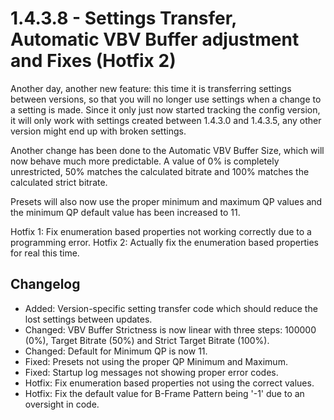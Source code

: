 # 1.4.3.8 - Settings Transfer, Automatic VBV Buffer adjustment and Fixes (Hotfix 2)
Another day, another new feature: this time it is transferring settings between versions, so that you will no longer use settings when a change to a setting is made. Since it only just now started tracking the config version, it will only work with settings created between 1.4.3.0 and 1.4.3.5, any other version might end up with broken settings.

Another change has been done to the Automatic VBV Buffer Size, which will now behave much more predictable. A value of 0% is completely unrestricted, 50% matches the calculated bitrate and 100% matches the calculated strict bitrate.

Presets will also now use the proper minimum and maximum QP values and the minimum QP default value has been increased to 11.

Hotfix 1: Fix enumeration based properties not working correctly due to a programming error.
Hotfix 2: Actually fix the enumeration based properties for real this time.

## Changelog
* Added: Version-specific setting transfer code which should reduce the lost settings between updates.
* Changed: VBV Buffer Strictness is now linear with three steps: 100000 (0%), Target Bitrate (50%) and Strict Target Bitrate (100%).
* Changed: Default for Minimum QP is now 11.
* Fixed: Presets not using the proper QP Minimum and Maximum.
* Fixed: Startup log messages not showing proper error codes.
* Hotfix: Fix enumeration based properties not using the correct values.
* Hotfix: Fix the default value for B-Frame Pattern being '-1' due to an oversight in code.